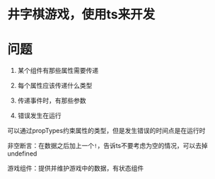 # 井字棋游戏，使用ts来开发

# 问题

1. 某个组件有那些属性需要传递

2. 每个属性应该传递什么类型

3. 传递事件时，有那些参数

4. 错误发生在运行

可以通过propTypes约束属性的类型，但是发生错误的时间点是在运行时


非空断言：在数据之后加上一个```!```，告诉ts不要考虑为空的情况，可以去掉undefined

游戏组件：提供并维护游戏中的数据，有状态组件
